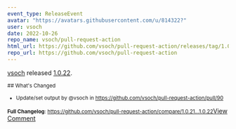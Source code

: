 ```yaml
---
event_type: ReleaseEvent
avatar: "https://avatars.githubusercontent.com/u/814322?"
user: vsoch
date: 2022-10-26
repo_name: vsoch/pull-request-action
html_url: https://github.com/vsoch/pull-request-action/releases/tag/1.0.22
repo_url: https://github.com/vsoch/pull-request-action
---
```


<a href='https://github.com/vsoch' target='_blank'>vsoch</a> released <a href='https://github.com/vsoch/pull-request-action/releases/tag/1.0.22' target='_blank'>1.0.22</a>.

<small>## What's Changed
* Update/set output by @vsoch in https://github.com/vsoch/pull-request-action/pull/90

**Full Changelog**: https://github.com/vsoch/pull-request-action/compare/1.0.21...1.0.22</small><a href='https://github.com/vsoch/pull-request-action/releases/tag/1.0.22' target='_blank'>View Comment</a>